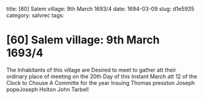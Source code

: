 title: [60] Salem village: 9th March 1693/4
date: 1694-03-09
slug: d1e5935
category: salvrec
tags: 


<div markdown class="doc" id="d1e5935">


# [60] Salem village: 9th March 1693/4

The Inhabitants of this village are Desired to meet to gather att their ordinary place of meeting on the 20th Day of this Instant March att 12 of the Clock to Chouse A Committe for the year Insuing Thomas presston Joseph popeJoseph Holton John Tarbell
</div>